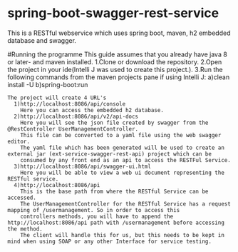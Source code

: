 # spring-boot-swagger-rest-service
This is a RESTful webservice which uses spring boot, maven, h2 embedded database and swagger.

#Running the programme
This guide assumes that you already have java 8 or later- and maven installed.
  1.Clone or download the repository.
  2.Open the project in your ide(Intelli J was used to create this project.).
  3.Run the following commands from the maven projects pane if using Intelli J:
    a)clean install -U
    b)spring-boot:run
    
    The project will create 4 URL's
      1)http://localhost:8086/api/console
        Here you can access the embedded h2 database.
      2)http://localhost:8086/api/v2/api-docs
        Here you will see the json file created by swagger from the @RestController UserManagementController.
        This file can be converted to a yaml file using the web swagger editor.
        The yaml file which has been generated will be used to create an external jar (ext-service-swagger-rest-api) project which can be
        consumed by any front end as an api to access the RESTFul Service.
      3)http://localhost:8086/api/swagger-ui.html
        Here you will be able to view a web ui document representing the RESTful service.
      4)http://localhost:8086/api
        This is the base path from where the RESTful Service can be accessed.
        The UserManagementController for the RESTful Service has a request mapping of /usermanagement. So in order to access this
        controllers methods, you will have to append the http://localhost:8086/api path with /usermanagement before accessing the method.
        The client will handle this for us, but this needs to be kept in mind when using SOAP or any other Interface for service testing.
